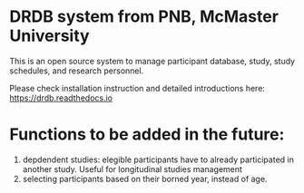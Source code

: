 # DRDB system from PNB, McMaster University

This is an open source system to manage participant database, study, study schedules, and research personnel.

Please check installation instruction and detailed introductions here: https://drdb.readthedocs.io

# Functions to be added in the future:
1. depdendent studies: elegible participants have to already participated in another study. Useful for longitudinal studies management
2. selecting participants based on their borned year, instead of age.

